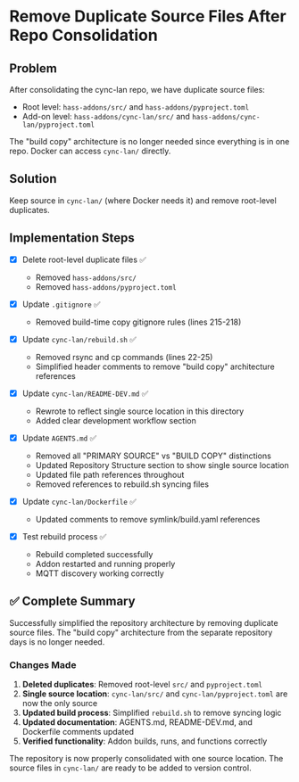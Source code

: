 <!-- 93dce99d-9102-42af-8688-5444d3cfde77 fdd06d6e-7a19-4c09-ae87-5fc0bedbd94c -->
# Remove Duplicate Source Files After Repo Consolidation

## Problem

After consolidating the cync-lan repo, we have duplicate source files:

- Root level: `hass-addons/src/` and `hass-addons/pyproject.toml`
- Add-on level: `hass-addons/cync-lan/src/` and `hass-addons/cync-lan/pyproject.toml`

The "build copy" architecture is no longer needed since everything is in one repo. Docker can access `cync-lan/` directly.

## Solution

Keep source in `cync-lan/` (where Docker needs it) and remove root-level duplicates.

## Implementation Steps

- [x] Delete root-level duplicate files ✅
  - Removed `hass-addons/src/`
  - Removed `hass-addons/pyproject.toml`

- [x] Update `.gitignore` ✅
  - Removed build-time copy gitignore rules (lines 215-218)

- [x] Update `cync-lan/rebuild.sh` ✅
  - Removed rsync and cp commands (lines 22-25)
  - Simplified header comments to remove "build copy" architecture references

- [x] Update `cync-lan/README-DEV.md` ✅
  - Rewrote to reflect single source location in this directory
  - Added clear development workflow section

- [x] Update `AGENTS.md` ✅
  - Removed all "PRIMARY SOURCE" vs "BUILD COPY" distinctions
  - Updated Repository Structure section to show single source location
  - Updated file path references throughout
  - Removed references to rebuild.sh syncing files

- [x] Update `cync-lan/Dockerfile` ✅
  - Updated comments to remove symlink/build.yaml references

- [x] Test rebuild process ✅
  - Rebuild completed successfully
  - Addon restarted and running properly
  - MQTT discovery working correctly

## ✅ Complete Summary

Successfully simplified the repository architecture by removing duplicate source files. The "build copy" architecture from the separate repository days is no longer needed.

### Changes Made

1. **Deleted duplicates**: Removed root-level `src/` and `pyproject.toml`
2. **Single source location**: `cync-lan/src/` and `cync-lan/pyproject.toml` are now the only source
3. **Updated build process**: Simplified `rebuild.sh` to remove syncing logic
4. **Updated documentation**: AGENTS.md, README-DEV.md, and Dockerfile comments updated
5. **Verified functionality**: Addon builds, runs, and functions correctly

The repository is now properly consolidated with one source location. The source files in `cync-lan/` are ready to be added to version control.
